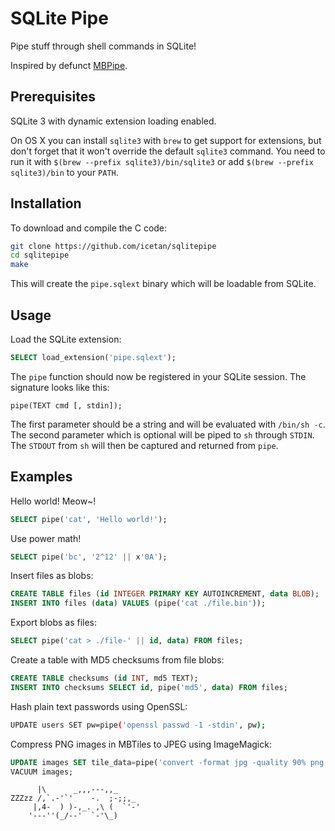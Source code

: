 # SQLite Pipe

Pipe stuff through shell commands in SQLite!

Inspired by defunct
[MBPipe](https://github.com/mapbox/node-mbtiles/wiki/Post-processing-MBTiles-with-MBPipe).

## Prerequisites

SQLite 3 with dynamic extension loading enabled.

On OS X you can install `sqlite3` with `brew` to get support for extensions,
but don't forget that it won't override the default `sqlite3` command. You need
to run it with `$(brew --prefix sqlite3)/bin/sqlite3` or add `$(brew --prefix
sqlite3)/bin` to your `PATH`.

## Installation

To download and compile the C code:

```sh
git clone https://github.com/icetan/sqlitepipe
cd sqlitepipe
make
```

This will create the `pipe.sqlext` binary which will be loadable from SQLite.

## Usage

Load the SQLite extension:

```sql
SELECT load_extension('pipe.sqlext');
```

The `pipe` function should now be registered in your SQLite session. The
signature looks like this:

```
pipe(TEXT cmd [, stdin]);
```

The first parameter should be a string and will be evaluated with `/bin/sh -c`.
The second parameter which is optional will be piped to `sh` through `STDIN`.
The `STDOUT` from `sh` will then be captured and returned from `pipe`.

## Examples

Hello world! Meow~!

```sql
SELECT pipe('cat', 'Hello world!');
```

Use power math!

```sql
SELECT pipe('bc', '2^12' || x'0A');
```

Insert files as blobs:

```sql
CREATE TABLE files (id INTEGER PRIMARY KEY AUTOINCREMENT, data BLOB);
INSERT INTO files (data) VALUES (pipe('cat ./file.bin'));
```

Export blobs as files:

```sql
SELECT pipe('cat > ./file-' || id, data) FROM files;
```

Create a table with MD5 checksums from file blobs:

```sql
CREATE TABLE checksums (id INT, md5 TEXT);
INSERT INTO checksums SELECT id, pipe('md5', data) FROM files;
```

Hash plain text passwords using OpenSSL:

```sh
UPDATE users SET pw=pipe('openssl passwd -1 -stdin', pw);
```

Compress PNG images in MBTiles to JPEG using ImageMagick:

```sql
UPDATE images SET tile_data=pipe('convert -format jpg -quality 90% png:- jpg:-', tile_data);
VACUUM images;
```


```
      |\      _,,,---,,_
ZZZzz /,`.-'`'    -.  ;-;;,_
     |,4-  ) )-,_. ,\ (  `'-'
    '---''(_/--'  `-'\_)
```
